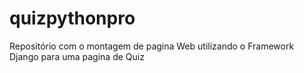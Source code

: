 # quizpythonpro
Repositório com o montagem de pagina Web utilizando o Framework Django para uma pagina de Quiz
